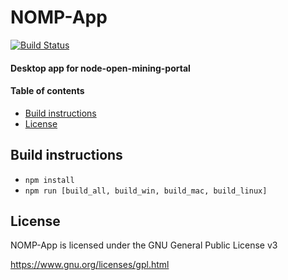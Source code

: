 # NOMP-App
[![Build Status](https://travis-ci.org/LucasJones/nomp-app.svg?branch=master)](https://travis-ci.org/LucasJones/nomp-app)
#### Desktop app for node-open-mining-portal

#### Table of contents

* [Build instructions](#build-instructions)
* [License](#license)

## Build instructions

* `npm install`
* `npm run [build_all, build_win, build_mac, build_linux]`

## License

NOMP-App is licensed under the GNU General Public License v3

https://www.gnu.org/licenses/gpl.html
